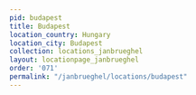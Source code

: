 ```yaml
---
pid: budapest
title: Budapest
location_country: Hungary
location_city: Budapest
collection: locations_janbrueghel
layout: locationpage_janbrueghel
order: '071'
permalink: "/janbrueghel/locations/budapest"
---
```

